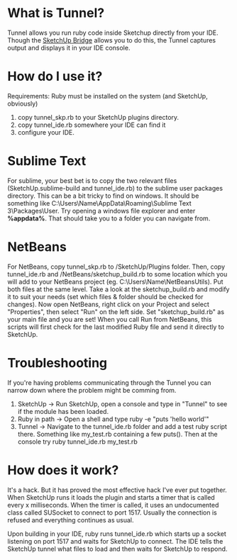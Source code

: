 What is Tunnel?
===============

Tunnel allows you run ruby code inside Sketchup directly from your IDE.  Though the [SketchUp Bridge](http://www.ibm.com/developerworks/opensource/library/os-eclipse-sketchup1/) allows you to do this, the Tunnel captures output and displays it in your IDE console.

How do I use it?
================

Requirements:  Ruby must be installed on the system (and SketchUp, obviously)

1. copy tunnel_skp.rb to your SketchUp plugins directory.
2. copy tunnel_ide.rb somewhere your IDE can find it
3. configure your IDE.

Sublime Text
============

For sublime, your best bet is to copy the two relevant files (SketchUp.sublime-build and tunnel_ide.rb) to the sublime user packages directory.  This can be a bit tricky to find on windows.  It should be something like C:\Users\Name\AppData\Roaming\Sublime Text 3\Packages\User.  Try opening a windows file explorer and enter **%appdata%**.  That should take you to a folder you can navigate from.

NetBeans
============

For NetBeans, copy tunnel_skp.rb to /SketchUp/Plugins folder. Then, copy tunnel_ide.rb and /NetBeans/sketchup_build.rb to some location which you will add to your NetBeans project (eg. C:\Users\Name\NetBeansUtils\). Put both files at the same level. Take a look at the sketchup_build.rb and modify it to suit your needs (set which files & folder should be checked for changes).
Now open NetBeans, right click on your Project and select "Properties", then select "Run" on the left side. Set "sketchup_build.rb" as your main file and you are set! When you call Run from NetBeans, this scripts will first check for the last modified Ruby file and send it directly to SketchUp.                                                                 

Troubleshooting
===============

If you're having problems communicating through the Tunnel you can narrow down where the problem might be comming from.

1. SketchUp -> Run SketchUp, open a console and type in "Tunnel" to see if the module has been loaded.
2. Ruby in path -> Open a shell and type
				ruby -e "puts 'hello world'"
3. Tunnel -> Navigate to the tunnel_ide.rb folder and add a test ruby script there.  Something like my_test.rb containing a few puts().  Then at the console try
				ruby tunnel_ide.rb my_test.rb


How does it work?
=================

It's a hack.  But it has proved the most effective hack I've ever put together.  When SketchUp runs it loads the plugin and starts a timer that is called every x milliseconds.  When the timer is called, it uses an undocumented class called SUSocket to connect to port 1517.  Usually the connection is refused and everything continues as usual.

Upon building in your IDE, ruby runs tunnel_ide.rb which starts up a socket listening on port 1517 and waits for SketchUp to connect.  The IDE tells the SketchUp tunnel what files to load and then waits for SketchUp to respond.